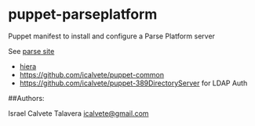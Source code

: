 # puppet-parseplatform

Puppet manifest to install and configure a Parse Platform server

See [parse site](https://parse.com/)

* [hiera](http://docs.puppetlabs.com/hiera/1/index.html)
* https://github.com/icalvete/puppet-common 
* https://github.com/icalvete/puppet-389DirectoryServer for LDAP Auth

##Authors:

Israel Calvete Talavera <icalvete@gmail.com>
